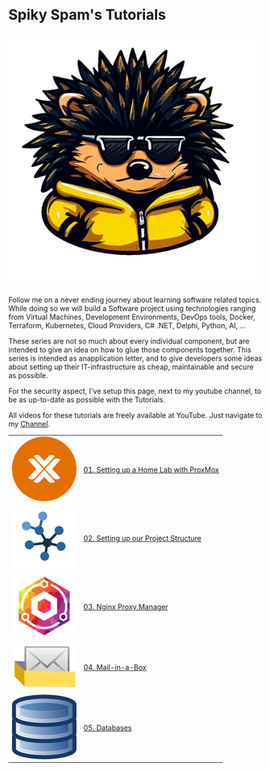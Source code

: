 # Spiky Spam's Tutorials

![Spiky Spam Logo](_assets/images/logo_transparant.png)

Follow me on a never ending journey about learning software related topics. While doing so we will build a Software project using technologies ranging from Virtual Machines, Development Environments, DevOps tools, Docker, Terraform, Kubernetes, Cloud Providers, C# .NET, Delphi, Python, AI, ...

These series are not so much about every individual component, but are intended to give an idea on how to glue those components together. This series is intended as anapplication letter, and to give developers some ideas about setting up their IT-infrastructure as cheap, maintainable and secure as possible.

For the security aspect, I've setup this page, next to my youtube channel, to be as up-to-date as possible with the Tutorials.

All videos for these tutorials are freely available at YouTube. Just navigate to my [Channel](https://www.youtube.com/@spikyspam).


| | |
|---|:--|
| ![ProxMox Logo](01_setting_up_a_cheap_home_lab_with_proxmox/_assets/images/proxmox.png) | [01. Setting up a Home Lab with ProxMox](01_setting_up_a_cheap_home_lab_with_proxmox/README.md) |
| ![Structure Logo](02_setting_up_our_project_structure/_assets/images/structure.png) | [02. Setting up our Project Structure](02_setting_up_our_project_structure/README.md) |
| ![NPM Logo](03_nginx_proxy_manager/_assets/images/nginx_proxy.png) | [03. Nginx Proxy Manager](03_nginx_proxy_manager/README.md) |
| ![MailInABox Logo](04_mail_in_a_box/_assets/images/mailinabox.png) | [04. Mail-in-a-Box](04_mail_in_a_box/README.md) |
| ![Databases Logo](05_databases/_assets/images/database.png) | [05. Databases](05_databases/README.md) |


